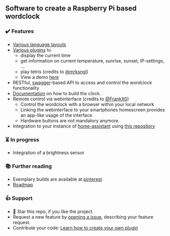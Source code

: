 ## Software to create a Raspberry Pi based wordclock

### ✔️ Features
* [Various language layouts](https://github.com/bk1285/rpi_wordclock/tree/master/wordclock_layouts)
* [Various plugins](https://github.com/bk1285/rpi_wordclock/tree/master/wordclock_plugins) to
  * display the current time
  * get information on current temperature, sunrise, sunset, IP-settings, ...
  * play tetris (credits to [@mrksngl](https://github.com/mrksngl))
  * View a demo [here](https://youtu.be/wcLQDykRBbM?t=84)
* RESTful, [swagger](https://swagger.io/specification/)-based API to access and control the wordclock functionality
* [Documentation](http://rpi-wordclock.readthedocs.io/en/master/) on how to build the clock.
* Remote control via webinterface (credits to [@FrankX0](https://github.com/FrankX0))
  * Control the wordclock with a browser within your local network
  * Linking the webinterface to your smartphones homescreen provides an app-like usage of the interface
  * Hardware buttons are not mandatory anymore.
* Integration to your instance of [home-assistant](https://www.home-assistant.io/) using [this repository](https://github.com/bk1285/rpi_wordclock_for_homeassistant/)
  
### ⏳ In progress
* Integration of a brightness sensor

### :books: Further reading

* Exemplary builds are available at [pinterest](https://www.pinterest.de/berndkrolla/wordclock-gallery/)
* [Roadmap](https://github.com/bk1285/rpi_wordclock/projects)

### :+1: Support 

* :star2: Star this repo, if you like the project. 
* Request a new feature by [opening a issue](https://github.com/bk1285/rpi_wordclock/issues), describing your feature request.
* Contribute your code: [Learn how to create your own plugin](https://rpi-wordclock.readthedocs.io/en/master/doc_further_reading.html#adding-a-new-plugin)
